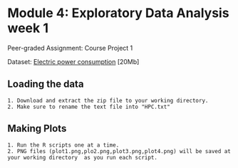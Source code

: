 # Module 4: Exploratory Data Analysis week 1

Peer-graded Assignment: Course Project 1

Dataset: [Electric power consumption](https://d396qusza40orc.cloudfront.net/exdata%2Fdata%2Fhousehold_power_consumption.zip)  [20Mb] 


## Loading the data
    1. Download and extract the zip file to your working directory.
    2. Make sure to rename the text file into "HPC.txt"

## Making Plots
	1. Run the R scripts one at a time.
	2. PNG files (plot1.png,plo2.png,plot3.png,plot4.png) will be saved at your working directory  as you run each script.
